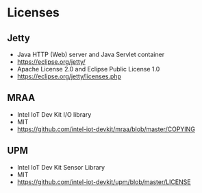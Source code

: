 # Licenses

## Jetty
*	Java HTTP (Web) server and Java Servlet container
*	https://eclipse.org/jetty/
*	Apache License 2.0 and Eclipse Public License 1.0
*	https://eclipse.org/jetty/licenses.php

##  MRAA
* Intel IoT Dev Kit I/O library
* MIT
* https://github.com/intel-iot-devkit/mraa/blob/master/COPYING

## UPM
* Intel IoT Dev Kit Sensor Library
* MIT
* https://github.com/intel-iot-devkit/upm/blob/master/LICENSE



